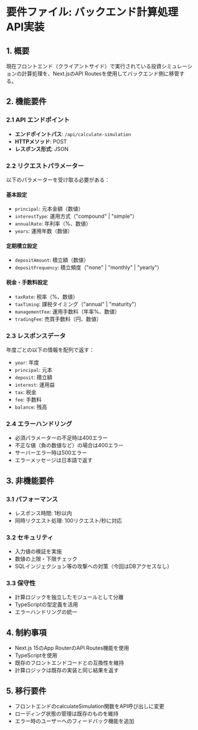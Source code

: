 # 要件ファイル: バックエンド計算処理API実装

## 1. 概要
現在フロントエンド（クライアントサイド）で実行されている投資シミュレーションの計算処理を、Next.jsのAPI Routesを使用してバックエンド側に移管する。

## 2. 機能要件

### 2.1 API エンドポイント
- **エンドポイントパス**: `/api/calculate-simulation`
- **HTTPメソッド**: POST
- **レスポンス形式**: JSON

### 2.2 リクエストパラメーター
以下のパラメーターを受け取る必要がある：

#### 基本設定
- `principal`: 元本金額（数値）
- `interestType`: 運用方式（"compound" | "simple"）
- `annualRate`: 年利率（%、数値）
- `years`: 運用年数（数値）

#### 定期積立設定
- `depositAmount`: 積立額（数値）
- `depositFrequency`: 積立頻度（"none" | "monthly" | "yearly"）

#### 税金・手数料設定
- `taxRate`: 税率（%、数値）
- `taxTiming`: 課税タイミング（"annual" | "maturity"）
- `managementFee`: 運用手数料（年率%、数値）
- `tradingFee`: 売買手数料（円、数値）

### 2.3 レスポンスデータ
年度ごとの以下の情報を配列で返す：
- `year`: 年度
- `principal`: 元本
- `deposit`: 積立額
- `interest`: 運用益
- `tax`: 税金
- `fee`: 手数料
- `balance`: 残高

### 2.4 エラーハンドリング
- 必須パラメーターの不足時は400エラー
- 不正な値（負の数値など）の場合は400エラー
- サーバーエラー時は500エラー
- エラーメッセージは日本語で返す

## 3. 非機能要件

### 3.1 パフォーマンス
- レスポンス時間: 1秒以内
- 同時リクエスト処理: 100リクエスト/秒に対応

### 3.2 セキュリティ
- 入力値の検証を実施
- 数値の上限・下限チェック
- SQLインジェクション等の攻撃への対策（今回はDBアクセスなし）

### 3.3 保守性
- 計算ロジックを独立したモジュールとして分離
- TypeScriptの型定義を活用
- エラーハンドリングの統一

## 4. 制約事項
- Next.js 15のApp RouterのAPI Routes機能を使用
- TypeScriptを使用
- 既存のフロントエンドコードとの互換性を維持
- 計算ロジックは既存の実装と同じ結果を返す

## 5. 移行要件
- フロントエンドのcalculateSimulation関数をAPI呼び出しに変更
- ローディング状態の管理は既存のものを維持
- エラー時のユーザーへのフィードバック機能を追加